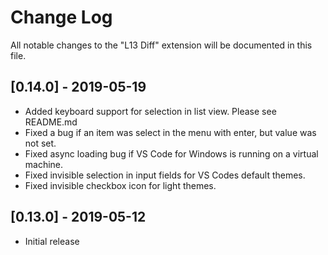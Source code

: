 # Change Log
All notable changes to the "L13 Diff" extension will be documented in this file.

## [0.14.0] - 2019-05-19
- Added keyboard support for selection in list view. Please see README.md
- Fixed a bug if an item was select in the menu with enter, but value was not set.
- Fixed async loading bug if VS Code for Windows is running on a virtual machine.
- Fixed invisible selection in input fields for VS Codes default themes.
- Fixed invisible checkbox icon for light themes.

## [0.13.0] - 2019-05-12
- Initial release